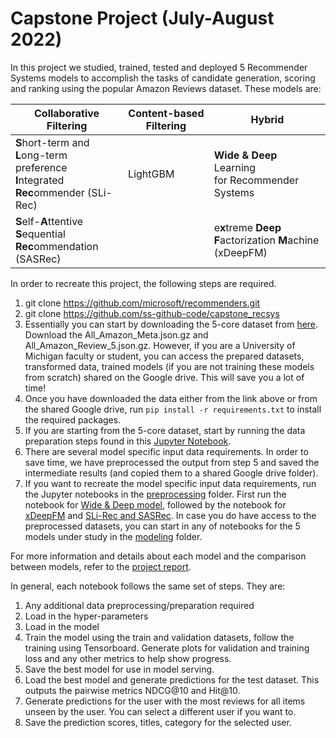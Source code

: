 # Capstone Project (July-August 2022)

In this project we studied, trained, tested and deployed 5 Recommender Systems models to accomplish the tasks of candidate generation, scoring and ranking using the popular Amazon Reviews dataset. These models are:

| Collaborative Filtering  | Content-based Filtering | Hybrid   
| ------------------------ | ----------------------- | --------    |
| **S**hort-term and **L**ong-term<br>preference **I**ntegrated<br>**Rec**ommender (SLi-Rec) | LightGBM | **Wide & Deep** Learning<br>for Recommender<br>Systems |
| **S**elf-**A**ttentive **S**equential<br>**Rec**ommendation (SASRec) | | e**x**treme **Deep**<br>**F**actorization **M**achine (xDeepFM) |

In order to recreate this project, the following steps are required.
1. git clone https://github.com/microsoft/recommenders.git
2. git clone https://github.com/ss-github-code/capstone_recsys
3. Essentially you can start by downloading the 5-core dataset from [here](http://deepyeti.ucsd.edu/jianmo/amazon/index.html). Download the All_Amazon_Meta.json.gz and All_Amazon_Review_5.json.gz. However, if you are a University of Michigan faculty or student, you can access the prepared datasets, transformed data, trained models (if you are not training these models from scratch) shared on the Google drive. This will save you a lot of time!
4. Once you have downloaded the data either from the link above or from the shared Google drive, run `pip install -r requirements.txt` to install the required packages.
5. If you are starting from the 5-core dataset, start by running the data preparation steps found in this [Jupyter Notebook](https://github.com/ss-github-code/capstone_recsys/blob/main/preprocessing/amzn_gen_dataset.ipynb).
6. There are several model specific input data requirements. In order to save time, we have preprocessed the output from step 5 and saved the intermediate results (and copied them to a shared Google drive folder).
7. If you want to recreate the model specific input data requirements, run the Jupyter notebooks in the [preprocessing](https://github.com/ss-github-code/capstone_recsys/tree/main/preprocessing) folder. First run the notebook for [Wide & Deep model](http://localhost:8889/notebooks/preprocessing/amzn_gen_input_wide_deep.ipynb), followed by the notebook for [xDeepFM](http://localhost:8889/notebooks/preprocessing/amzn_gen_input_xdeepfm.ipynb) and [SLi-Rec and SASRec](http://localhost:8889/notebooks/preprocessing/amzn_gen_input_slirec.ipynb). In case you do have access to the preprocessed datasets, you can start in any of notebooks for the 5 models under study in the [modeling](https://github.com/ss-github-code/capstone_recsys/tree/main/modeling) folder.

For more information and details about each model and the comparison between models, refer to the [project report](https://github.com/ss-github-code/capstone_recsys/blob/main/report/report.md).

In general, each notebook follows the same set of steps. They are:
1. Any additional data preprocessing/preparation required
2. Load in the hyper-parameters
3. Load in the model
4. Train the model using the train and validation datasets, follow the training using Tensorboard. Generate plots for validation and training loss and any other metrics to help show progress.
5. Save the best model for use in model serving.
6. Load the best model and generate predictions for the test dataset. This outputs the pairwise metrics NDCG@10 and Hit@10.
7. Generate predictions for the user with the most reviews for all items unseen by the user. You can select a different user if you want to.
8. Save the prediction scores, titles, category for the selected user.
